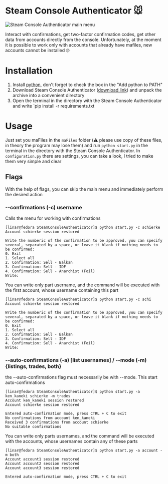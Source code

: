 # Steam Console Authenticator 🐭
![Steam Console Authenticator main menu](https://user-images.githubusercontent.com/48877848/174481036-6e34b9fa-cfb0-46bd-af25-8ecc687c643f.png)

Interact with confirmations, get two-factor confirmation codes, get other data from accounts directly from the console. Unfortunately, at the moment it is possible to work only with accounts that already have mafiles, new accounts cannot be installed 🙄

# Installation
1. Install [python](https://python.org), don't forget to check the box in the "Add python to PATH"
2. Download Steam Console Authenticator ([download link](https://github.com/LinarSharifullin/SteamConsoleAuthenticator/archive/refs/heads/main.zip)) and unpack the archive into a convenient directory
3. Open the terminal in the directory with the Steam Console Authenticator and write `pip install -r requirements.txt

# Usage
Just set you maFiles in the `maFiles` folder (⚠️ please use copy of these files, in theory the program may lose them) and run `python start.py` in the terminal in the directory with the Steam Console Authenticator. In `configuration.py` there are settings, you can take a look, I tried to make them very simple and clear

## Flags
With the help of flags, you can skip the main menu and immediately perform the desired action

### --confirmations (-c) username
Calls the menu for working with confirmations
```console
[linar@fedora SteamConsoleAuthenticator]$ python start.py -c schierke
Account schierke session restored

Write the numberic of the confirmation to be approved, you can specify several, separated by a space, or leave it blank if nothing needs to be confirmed:
0. Exit
1. Select all
2. Confirmation: Sell - Balkan
3. Confirmation: Sell - IDF
4. Confirmation: Sell - Anarchist (Foil)
Write: 
```

You can write only part username, and the command will be executed with the first account, whose username containing this part
```console
[linar@fedora SteamConsoleAuthenticator]$ python start.py -c schi
Account schierke session restored

Write the numberic of the confirmation to be approved, you can specify several, separated by a space, or leave it blank if nothing needs to be confirmed:
0. Exit
1. Select all
2. Confirmation: Sell - Balkan
3. Confirmation: Sell - IDF
4. Confirmation: Sell - Anarchist (Foil)
Write: 
```

### --auto-confirmations (-a) [list usernames] / --mode (-m) {listings, trades, both}
the --auto-confirmations flag must necessarily be with --mode. This start auto-confirmations
```console
[linar@fedora SteamConsoleAuthenticator]$ python start.py -a ken_kaneki schierke -m trades
Account ken_kaneki session restored
Account schierke session restored

Entered auto-confirmation mode, press CTRL + C to exit
No confirmations from account ken_kaneki
Received 3 confirmations from account schierke
No suitable confirmations
```


You can write only parts usernames, and the command will be executed with the accounts, whose usernames contain any of these parts
```console
[linar@fedora SteamConsoleAuthenticator]$ python start.py -a account -m both
Account account1 session restored
Account account2 session restored
Account account3 session restored

Entered auto-confirmation mode, press CTRL + C to exit
```
